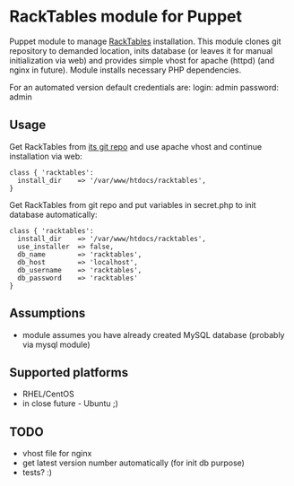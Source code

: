 # RackTables module for Puppet

Puppet module to manage [RackTables](http://racktables.org/) installation. This module clones git repository to demanded location, inits database (or leaves it for manual initialization via web) and provides simple vhost for apache (httpd) (and nginx in future). Module installs necessary PHP dependencies.  

For an automated version default credentials are:
login: admin
password: admin

## Usage
Get RackTables from [its git repo](https://github.com/RackTables/racktables) and use apache vhost and continue installation via web:

    class { 'racktables':
      install_dir    => '/var/www/htdocs/racktables',
    }

Get RackTables from git repo and put variables in secret.php to init database automatically:

    class { 'racktables':
      install_dir    => '/var/www/htdocs/racktables',
      use_installer  => false,
      db_name        => 'racktables',
      db_host        => 'localhost',
      db_username    => 'racktables',
      db_password    => 'racktables'
    }


## Assumptions
+ module assumes you have already created MySQL database (probably via mysql module)

## Supported platforms
+ RHEL/CentOS
+ in close future - Ubuntu ;)

## TODO
+ vhost file for nginx
+ get latest version number automatically (for init db purpose)
+ tests? :)
